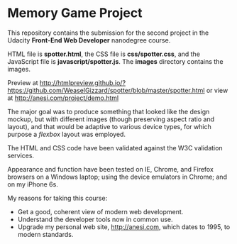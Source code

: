 # Memory Game Project

This repository contains the submission for the second project in the Udacity **Front-End Web Developer** nanodegree course.

HTML file is **spotter.html**, the CSS file is **css/spotter.css**, and the JavaScript file is **javascript/spotter.js**.  The **images** directory contains the images.  

Preview at http://htmlpreview.github.io/?https://github.com/WeaselGizzard/spotter/blob/master/spotter.html  or view at http://anesi.com/project/demo.html

The major goal was to produce something that looked like the design mockup, but with different images (though preserving aspect ratio and layout), and that would be adaptive to various device types, for which purpose a _flexbox_ layout was employed.

The HTML and CSS code have been validated against the W3C validation services.

Appearance and function have been tested on IE, Chrome, and Firefox browsers on a Windows laptop; using the device emulators in Chrome; and on my iPhone 6s.
 
My reasons for taking this course:

- Get a good, coherent view of modern web development.
- Understand the developer tools now in common use.
- Upgrade my personal web site, http://anesi.com, which dates to 1995, to modern standards.

